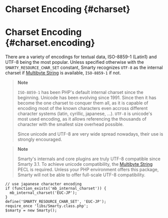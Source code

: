 Charset Encoding {#charset}
================

Charset Encoding {#charset.encoding}
================

There are a variety of encodings for textual data, ISO-8859-1 (Latin1)
and UTF-8 being the most popular. Unless specified otherwise with the
`SMARTY_RESOURCE_CHAR_SET` constant, Smarty recognizes `UTF-8` as the
internal charset if [Multibyte String](https://www.php.net/mbstring) is
available, `ISO-8859-1` if not.

> **Note**
>
> `ISO-8859-1` has been PHP\'s default internal charset since the
> beginning. Unicode has been evolving since 1991. Since then it has
> become the one charset to conquer them all, as it is capable of
> encoding most of the known characters even accross different character
> systems (latin, cyrillic, japanese, ...). `UTF-8` is unicode\'s most
> used encoding, as it allows referencing the thousands of character
> with the smallest size overhead possible.
>
> Since unicode and UTF-8 are very wide spread nowadays, their use is
> strongly encouraged.

> **Note**
>
> Smarty\'s internals and core plugins are truly UTF-8 compatible since
> Smarty 3.1. To achieve unicode compatibility, the [Multibyte
> String](https://www.php.net/mbstring) PECL is required. Unless your PHP
> environment offers this package, Smarty will not be able to offer
> full-scale UTF-8 compatibility.


    // use japanese character encoding
    if (function_exists('mb_internal_charset')) {
      mb_internal_charset('EUC-JP');
    }
    define('SMARTY_RESOURCE_CHAR_SET', 'EUC-JP');
    require_once 'libs/Smarty.class.php';
    $smarty = new Smarty();
      
     
